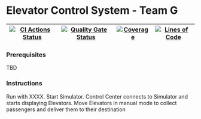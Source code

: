 # Elevator Control System - Team G


| [![CI Actions Status](https://github.com/fhhagenberg-sqe-mcm-ws20/elevator-control-center-team-g/workflows/CI/badge.svg)](https://github.com/fhhagenberg-sqe-mcm-ws20/elevator-control-center-team-g/actions) | [![Quality Gate Status](https://sonarcloud.io/api/project_badges/measure?project=fhhagenberg-sqe-mcm-ws20_elevator-control-center-team-g&metric=alert_status)](https://sonarcloud.io/dashboard?id=fhhagenberg-sqe-mcm-ws20_elevator-control-center-team-g) | [![Coverage](https://sonarcloud.io/api/project_badges/measure?project=fhhagenberg-sqe-mcm-ws20_elevator-control-center-team-g&metric=coverage)](https://sonarcloud.io/dashboard?id=fhhagenberg-sqe-mcm-ws20_elevator-control-center-team-g) | [![Lines of Code](https://sonarcloud.io/api/project_badges/measure?project=fhhagenberg-sqe-mcm-ws20_elevator-control-center-team-g&metric=ncloc)](https://sonarcloud.io/dashboard?id=fhhagenberg-sqe-mcm-ws20_elevator-control-center-team-g) |
|---------------------------------------------------------------------------------------------------------------------------------------------------------------------------------------------------------------|------------------------------------------------------------------------------------------------------------------------------------------------------------------------------------------------------------------------------------------------------------|---------------------------------------------------------------------------------------------------------------------------------------------------------------------------------------------------------------------------------------------|-----------------------------------------------------------------------------------------------------------------------------------------------------------------------------------------------------------------------------------------------|

### Prerequisites
TBD

### Instructions

Run with XXXX.
Start Simulator.
Control Center connects to Simulator and starts displaying Elevators.
Move Elevators in manual mode to collect passengers and deliver them to their destination

